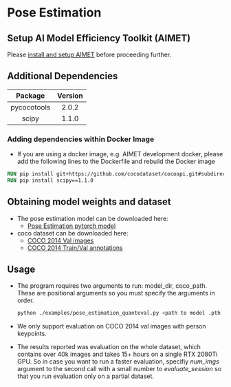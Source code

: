 # Pose Estimation

## Setup AI Model Efficiency Toolkit (AIMET)
Please [install and setup AIMET](../../README.md#install-aimet) before proceeding further.

## Additional Dependencies

|   Package   | Version |
| :---------: | :-----: |
| pycocotools |  2.0.2  |
|    scipy    |  1.1.0  |

### Adding dependencies within Docker Image

- If you are using a docker image, e.g. AIMET development docker, please add the following lines to the Dockerfile and rebuild the Docker image

```dockerfile
RUN pip install git+https://github.com/cocodataset/cocoapi.git#subdirectory=PythonAPI
RUN pip install scipy==1.1.0
```

## Obtaining model weights and dataset
- The pose estimation model can be downloaded here:
  - <a href="/../../releases/download/pose_estimation_pytorch/pose_estimation_pytorch.gz">
    Pose Estimation pytorch model
    </a>
- coco dataset can be downloaded here:
  - <a href="http://images.cocodataset.org/zips/val2014.zip">COCO 2014 Val images</a>
  - <a href="http://images.cocodataset.org/annotations/annotations_trainval2014.zip">
    COCO 2014 Train/Val annotations
    </a>

## Usage
- The program requires two arguments to run: model_dir, coco_path. These are positional arguments so you must specify the arguments in order.
  ```bash
  python ./examples/pose_estimation_quanteval.py <path to model .pth file> <path to location of coco dataset>
  ```
  
- We only support evaluation on COCO 2014 val images with person keypoints.
  
- The results reported was evaluation on the whole dataset, which contains over 40k images and takes 15+ hours on a single RTX 2080Ti GPU. So in case you want to run a faster evaluation, specifiy <em>num_imgs</em> argument to the second call with a small number to  <em>evaluate_session</em> so that you run evaluation only on a partial dataset.
